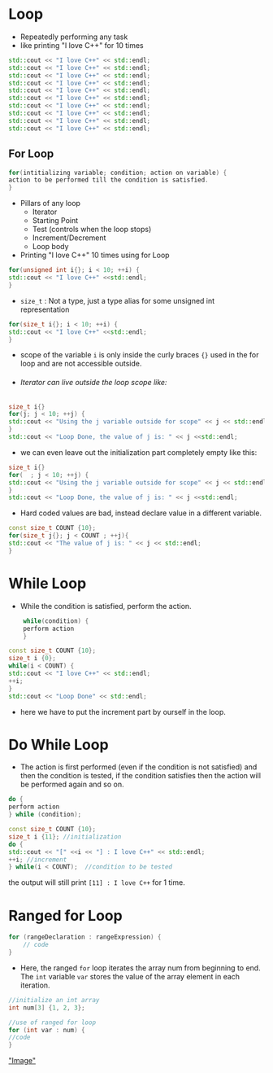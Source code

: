 # Loop

- Repeatedly performing any task 
- like printing "I love C++" for 10 times
```cpp
std::cout << "I love C++" << std::endl;
std::cout << "I love C++" << std::endl;
std::cout << "I love C++" << std::endl;
std::cout << "I love C++" << std::endl;
std::cout << "I love C++" << std::endl;
std::cout << "I love C++" << std::endl;
std::cout << "I love C++" << std::endl;
std::cout << "I love C++" << std::endl;
std::cout << "I love C++" << std::endl;
std::cout << "I love C++" << std::endl;
```

## For Loop

```cpp
for(intitializing variable; condition; action on variable) {
action to be performed till the condition is satisfied.
}
```
- Pillars of any loop
	- Iterator
	- Starting Point
	- Test (controls when the loop stops)
	- Increment/Decrement
	- Loop body
- Printing "I love C++" 10 times using for Loop
```cpp
for(unsigned int i{}; i < 10; ++i) {
std::cout << "I love C++" <<std::endl;
}
```

- `size_t` : Not a type, just a type alias for some unsigned int representation
```cpp
for(size_t i{}; i < 10; ++i) {
std::cout << "I love C++" <<std::endl;
}
```
- scope of the variable `i` is only inside the curly braces `{}` used in the for loop and are not accessible outside.
- ###### Iterator can live outside the loop scope like:
```cpp
size_t i{} 
for(j; j < 10; ++j) {
std::cout << "Using the j variable outside for scope" << j << std::endl;
}
std::cout << "Loop Done, the value of j is: " << j <<std::endl;
```
- we can even leave out the initialization part completely empty like this:
```cpp
size_t i{} 
for(  ; j < 10; ++j) {
std::cout << "Using the j variable outside for scope" << j << std::endl;
}
std::cout << "Loop Done, the value of j is: " << j <<std::endl;
```
- Hard coded values are bad, instead declare value in a different variable.
```cpp
const size_t COUNT {10};
for(size_t j{}; j < COUNT ; ++j){
std::cout << "The value of j is: " << j << std::endl;
}
```

# While Loop
- While the condition is satisfied, perform the action.
```cpp
	while(condition) {
	perform action
	}
```

```cpp
const size_t COUNT {10};
size_t i {0};
while(i < COUNT) {
std::cout << "I love C++" << std::endl;
++i;
}
std::cout << "Loop Done" << std::endl;
```
- here we have to put the increment part by ourself in the loop.
# Do While Loop
- The action is first performed (even if the condition is not satisfied) and then the condition is tested, if the condition satisfies then the action will be performed again and so on.
```cpp
do {
perform action
} while (condition);
```

```cpp
const size_t COUNT {10};
size_t i {11}; //initialization
do {
std::cout << "[" <<i << "] : I love C++" << std::endl;
++i; //increment
} while(i < COUNT);  //condition to be tested
```
the output will still print `[11] : I love C++` for 1 time.
# Ranged for Loop
```cpp
for (rangeDeclaration : rangeExpression) {
    // code
}
```
- Here, the ranged `for` loop iterates the array num from beginning to end. The `int` variable `var` stores the value of the array element in each iteration.
```cpp
//initialize an int array
int num[3] {1, 2, 3};

//use of ranged for loop
for (int var : num) {
//code
}
```


["Image"](https://github.com/itsVaibhavSharma/cpp/blob/main/Pasted%20image%2020231002213001.png)